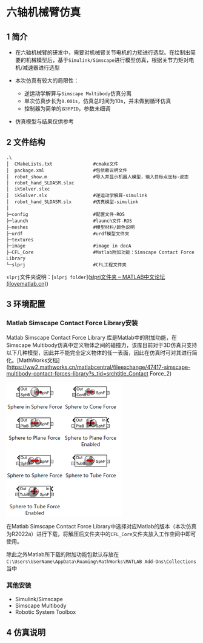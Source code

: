 # 六轴机械臂仿真

## 1	简介

- 在六轴机械臂的研发中，需要对机械臂关节电机的力矩进行选型。在绘制出简要的机械模型后，基于`Simulink/Simscape`进行模型仿真，根据关节力矩对电机/减速器进行选型
- 本次仿真有较大的局限性：
  - 逆运动学解算与`Simscape Multibody`仿真分离
  - 单次仿真步长为`0.001s`，仿真总时间为10s，并未做到循环仿真
  - 控制器为简单的`双环PID`，参数未细调

- 仿真模型与结果仅供参考

## 2	文件结构

```
.\
│  CMakeLists.txt				#cmake文件
│  package.xml					#包依赖说明文件
│  robot_show.m					#导入并显示机器人模型，输入目标点坐标-姿态
│  robot_hand_SLDASM.slxc		
│  ikSolver.slxc
│  ikSolver.slx					#逆运动学解算-simulink
│  robot_hand_SLDASM.slx		#仿真模型-simulink
│
├─config  						#配置文件-ROS
├─launch						#launch文件-ROS
├─meshes						#模型材料/颜色说明
├─urdf							#urdf模型文件夹
├─textures
├─image							#image in docA
├─CFL_Core						#Matlab附加功能：Simscape Contact Force Library
└─slprj							#CFL工程文件夹

```

`slprj`文件夹说明：[`slprj folder`]([slprj文件夹 – MATLAB中文论坛 (ilovematlab.cn)](https://www.ilovematlab.cn/thread-214871-1-1.html))

## 3	环境配置

### Matlab Simscape Contact Force Library安装

Matlab Simscape Contact Force Library 库是Matlab中的附加功能，在Simscape Multibody仿真中定义物体之间的碰撞力，该库目前对于3D仿真只支持以下几种模型，因此并不能完全定义物体的任一表面，因此在仿真时可对其进行简化。[MathWorks文档](https://ww2.mathworks.cn/matlabcentral/fileexchange/47417-simscape-multibody-contact-forces-library?s_tid=srchtitle_Contact Force_2)

![3d_library](./image/3d_library.jpg)

在Matlab Simscape Contact Force Library中选择对应Matlab的版本（本次仿真为R2022a）进行下载，将解压后文件夹中的`CFL_Core`文件夹放入工作空间中即可使用。

除此之外Matlab所下载的附加功能包默认存放在`C:\Users\UserName\AppData\Roaming\MathWorks\MATLAB Add-Ons\Collections`当中

### 其他安装

- Simulink/Simscape
- Simscape Multibody
- Robotic System Toolbox

## 4	仿真说明
